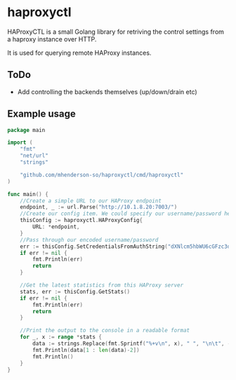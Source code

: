 # haproxyctl

HAProxyCTL is a small Golang library for retriving the control settings
from a haproxy instance over HTTP.

It is used for querying remote HAProxy instances.

## ToDo

- Add controlling the backends themselves (up/down/drain etc)

## Example usage

```Go
package main

import (
	"fmt"
	"net/url"
	"strings"

	"github.com/mhenderson-so/haproxyctl/cmd/haproxyctl"
)

func main() {
	//Create a simple URL to our HAProxy endpoint
	endpoint, _ := url.Parse("http://10.1.8.20:7003/")
	//Create our config item. We could specify our username/password here, but we will specify it encoded later on
	thisConfig := haproxyctl.HAProxyConfig{
		URL: *endpoint,
	}
	//Pass through our encoded username/password
	err := thisConfig.SetCredentialsFromAuthString("dXNlcm5hbWU6cGFzc3dvcmQ=")
	if err != nil {
		fmt.Println(err)
		return
	}

	//Get the latest statistics from this HAProxy server
	stats, err := thisConfig.GetStats()
	if err != nil {
		fmt.Println(err)
		return
	}

	//Print the output to the console in a readable format
	for _, x := range *stats {
		data := strings.Replace(fmt.Sprintf("%+v\n", x), " ", "\n\t", -1)
		fmt.Println(data[1 : len(data)-2])
		fmt.Println()
	}
}
```